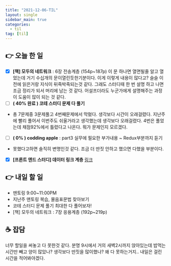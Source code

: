 ```yaml
---
title: "2021-12-06-TIL"
layout: single
sidebar_main: true
categories: 
  - til
tag: [til]
---
```

## 👉 오늘 한 일

- [x]  **[책] 모두의 네트워크** : 6장 전송계층 (154p~187p)
    이 문 하나면 열면될줄 알고 열었는데 거기 수십개의 문이열린듯한기분이다.
    이게 이렇게 내용이 많다고? 슬슬 이전에 읽은거랑 지식이 뒤죽박죽되는것 같다.
    그래도 스터디때 한 번 설명 하고 나면 조금 정리가 되서 머리에 남는 것 같다.
    어설프더라도 누군가에게 설명해주는 과정이 도움이 많이 되는 것 같다.
- [ ]  **( 40% 완료 ) 코테 스터디 문제 다 풀기**
  - 총 7문제중 3문제풀고 4번째문제에서 막혔다. 생각보다 시간이 오래걸렸다.
    지난주에 빨리 풀어서 이번주도 쉬울거라고 생각했는데 생각보다 오래걸렸다.
    4번은 풀었는데 채점92%에서 틀렸다고 나온다. 뭐가 문제인지 모르겠다.
- [ ]  **( 0% ) codding apple** : part3 실무에 필요한 부가내용 ~ Redux부분까지 듣기 
  - 못했다고하면 솔직히 변명인것 같다. 조금 더 딴짓 안하고 했으면 다했을 부분이다.
- [x]  **[프론트 앤드 스터디] 데이터 링크 계층**
  [ 링크 ](https://namgyungkim.github.io/web/2021_12_06/)

## 👉 내일 할 일

- 맨토링 9:00~11:00PM
- 지난주 맨토링 복습, 물음표문법 찾아보기
- 코테 스터디 문제 풀기 최대한 다 풀어보자!
- [책] 모두의 네트워크 : 7장 응용계층 (192p~219p)

## ☕ 잡담

너무 할일을 써놓고 다 못한것 같다. 분명 9시에서 거의 새벽2시까지 앉아있는데 밥먹는 시간만 빼고
양이 많았나? 생각보다 딴짓을 많이했나? 왜 다 못하는거지.. 내일은 걸린 시간을 적어봐야겠다.

<br /><br /><br /><br />
